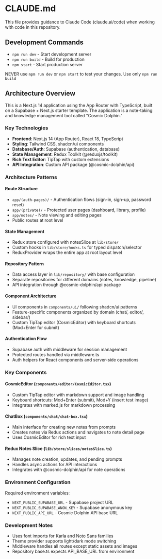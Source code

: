 # CLAUDE.md

This file provides guidance to Claude Code (claude.ai/code) when working with code in this repository.

## Development Commands

- `npm run dev` - Start development server
- `npm run build` - Build for production
- `npm start` - Start production server

NEVER use `npm run dev` or `npm start` to test your changes. Use only `npm run build`

## Architecture Overview

This is a Next.js 14 application using the App Router with TypeScript, built on a Supabase + Next.js starter template. The application is a note-taking and knowledge management tool called "Cosmic Dolphin."

### Key Technologies

- **Frontend**: Next.js 14 (App Router), React 18, TypeScript
- **Styling**: Tailwind CSS, shadcn/ui components
- **Database/Auth**: Supabase (authentication, database)
- **State Management**: Redux Toolkit (@reduxjs/toolkit)
- **Rich Text Editor**: TipTap with custom extensions
- **API Integration**: Custom API package (@cosmic-dolphin/api)

### Architecture Patterns

#### Route Structure

- `app/(auth-pages)/` - Authentication flows (sign-in, sign-up, password reset)
- `app/(private)/` - Protected user pages (dashboard, library, profile)
- `app/notes/` - Note viewing and editing pages
- Public routes at root level

#### State Management

- Redux store configured with notesSlice at `lib/store/`
- Custom hooks in `lib/store/hooks.ts` for typed dispatch/selector
- ReduxProvider wraps the entire app at root layout level

#### Repository Pattern

- Data access layer in `lib/repository/` with base configuration
- Separate repositories for different domains (notes, knowledge, pipeline)
- API integration through @cosmic-dolphin/api package

#### Component Architecture

- UI components in `components/ui/` following shadcn/ui patterns
- Feature-specific components organized by domain (chat/, editor/, sidebar/)
- Custom TipTap editor (CosmicEditor) with keyboard shortcuts (Mod+Enter for submit)

#### Authentication Flow

- Supabase auth with middleware for session management
- Protected routes handled via middleware.ts
- Auth helpers for React components and server-side operations

### Key Components

#### CosmicEditor (`components/editor/CosmicEditor.tsx`)

- Custom TipTap editor with markdown support and image handling
- Keyboard shortcuts: Mod+Enter (submit), Mod+Y (insert test image)
- Integrates with marked.js for markdown processing

#### ChatBox (`components/chat/chat-box.tsx`)

- Main interface for creating new notes from prompts
- Creates notes via Redux actions and navigates to note detail page
- Uses CosmicEditor for rich text input

#### Redux Notes Slice (`lib/store/slices/notesSlice.ts`)

- Manages note creation, updates, and pending prompts
- Handles async actions for API interactions
- Integrates with @cosmic-dolphin/api for note operations

### Environment Configuration

Required environment variables:

- `NEXT_PUBLIC_SUPABASE_URL` - Supabase project URL
- `NEXT_PUBLIC_SUPABASE_ANON_KEY` - Supabase anonymous key
- `NEXT_PUBLIC_API_URL` - Cosmic Dolphin API base URL

### Development Notes

- Uses font imports for Karla and Noto Sans families
- Theme provider supports light/dark mode switching
- Middleware handles all routes except static assets and images
- Repository base.ts expects API_BASE_URL from environment
